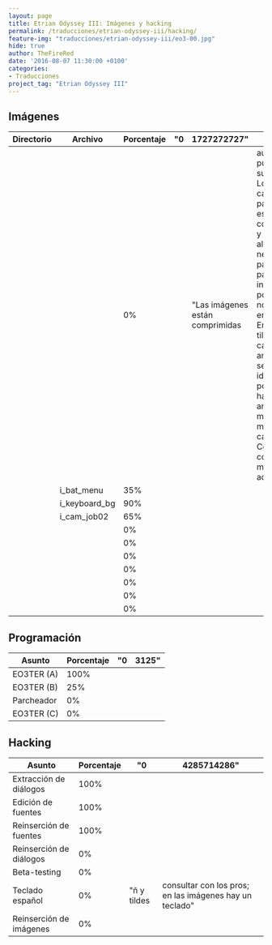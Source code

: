 ```yaml
---
layout: page
title: Etrian Odyssey III: Imágenes y hacking
permalink: /traducciones/etrian-odyssey-iii/hacking/
feature-img: "traducciones/etrian-odyssey-iii/eo3-00.jpg"
hide: true
author: TheFireRed
date: '2016-08-07 11:30:00 +0100'
categories:
- Traducciones
project_tag: "Etrian Odyssey III"
---
```


## Imágenes
| Directorio | Archivo       | Porcentaje | "0 | 1727272727"                     |                                                                                                                                                                                                                                                                                                                                            | 
|------------|---------------|------------|----|---------------------------------|--------------------------------------------------------------------------------------------------------------------------------------------------------------------------------------------------------------------------------------------------------------------------------------------------------------------------------------------| 
|            |               | 0%         |    | "Las imágenes están comprimidas |  aunque se pueden sustituir. Los tiles de cada pantalla están combinados y ajustados al ancho necesario para cada palabra en inglés y es posible que no entren en español. En EO1 los tiles cambian de ancho según el idioma. ¿Es posible que haya algún archivo que marque las medidas en cada tile? Consultar con los pros más adelante" | 
|            | i_bat_menu    | 35%        |    |                                 |                                                                                                                                                                                                                                                                                                                                            | 
|            | i_keyboard_bg | 90%        |    |                                 |                                                                                                                                                                                                                                                                                                                                            | 
|            | i_cam_job02   | 65%        |    |                                 |                                                                                                                                                                                                                                                                                                                                            | 
|            |               | 0%         |    |                                 |                                                                                                                                                                                                                                                                                                                                            | 
|            |               | 0%         |    |                                 |                                                                                                                                                                                                                                                                                                                                            | 
|            |               | 0%         |    |                                 |                                                                                                                                                                                                                                                                                                                                            | 
|            |               | 0%         |    |                                 |                                                                                                                                                                                                                                                                                                                                            | 
|            |               | 0%         |    |                                 |                                                                                                                                                                                                                                                                                                                                            | 
|            |               | 0%         |    |                                 |                                                                                                                                                                                                                                                                                                                                            | 
|            |               | 0%         |    |                                 |                                                                                                                                                                                                                                                                                                                                            | 

## Programación
| Asunto     | Porcentaje | "0 | 3125" | 
|------------|------------|----|-------| 
| EO3TER (A) | 100%       |    |       | 
| EO3TER (B) | 25%        |    |       | 
| Parcheador | 0%         |    |       | 
| EO3TER (C) | 0%         |    |       | 

## Hacking
| Asunto                  | Porcentaje | "0          | 4285714286"                                              | 
|-------------------------|------------|-------------|----------------------------------------------------------| 
| Extracción de diálogos  | 100%       |             |                                                          | 
| Edición de fuentes      | 100%       |             |                                                          | 
| Reinserción de fuentes  | 100%       |             |                                                          | 
| Reinserción de diálogos | 0%         |             |                                                          | 
| Beta-testing            | 0%         |             |                                                          | 
| Teclado español         | 0%         | "ñ y tildes |  consultar con los pros; en las imágenes hay un teclado" | 
| Reinserción de imágenes | 0%         |             |                                                          | 
